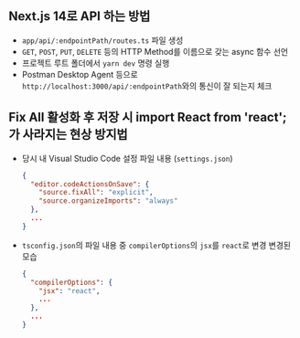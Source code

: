 ## Next.js 14로 API 하는 방법
- `app/api/:endpointPath/routes.ts` 파일 생성
- `GET`, `POST`, `PUT`, `DELETE` 등의 HTTP Method를 이름으로 갖는 async 함수 선언
- 프로젝트 루트 폴더에서 `yarn dev` 명령 실행
- Postman Desktop Agent 등으로 `http://localhost:3000/api/:endpointPath`와의 통신이 잘 되는지 체크

## Fix All 활성화 후 저장 시 import React from 'react';가 사라지는 현상 방지법
- 당시 내 Visual Studio Code 설정 파일 내용 (`settings.json`)
  ```json
  {
    "editor.codeActionsOnSave": {
      "source.fixAll": "explicit",
      "source.organizeImports": "always"
    },
    ...
  }
  ```
- `tsconfig.json`의 파일 내용 중 `compilerOptions`의 `jsx`를 `react`로 변경
  변경된 모습
  ```json
  {
    "compilerOptions": {
      "jsx": "react",
      ...
    },
    ...
  }
  ```
